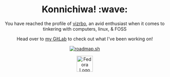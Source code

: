 <div align="center">
    <h1>Konnichiwa! :wave:</h1>
    <p>You have reached the profile of <a href="https://vizrbo.gitlab.io">vizrbo</a>, an avid enthusiast when it comes to tinkering with computers, linux, & FOSS</p>
    <p>Head over to <a href="https://gitlab.com/users/vizrbo/activity">my GitLab</a> to check out what I've been working on!</p>
    <p><a href="https://roadmap.sh"><img src="https://api.roadmap.sh/v1-badge/wide/64a4404aec22530247ecacad?variant=light" alt="roadmap.sh"></a></p>
    <p><a href="https://fedoraproject.org/workstation/"><img height="50px" src="https://gitlab.com/vizrbo/vizrbo/-/raw/main/Fedora.png" alt="Fedora Logo"></a></p>
</div>

